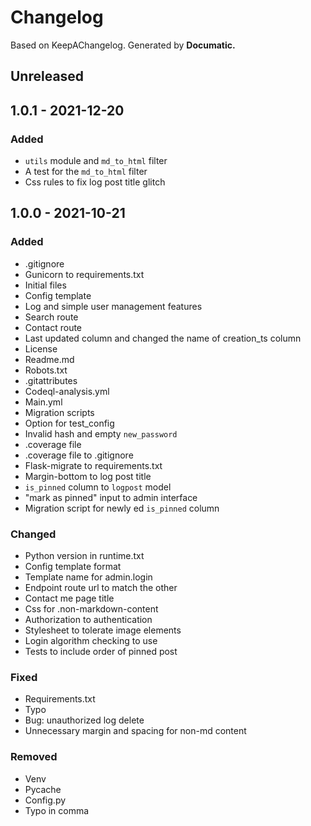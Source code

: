 # Changelog

Based on KeepAChangelog.
Generated by **Documatic.**

## Unreleased

## 1.0.1 - 2021-12-20

### Added

* `utils` module and `md_to_html` filter
* A test for the `md_to_html` filter
* Css rules to fix log post title glitch

## 1.0.0 - 2021-10-21

### Added

* .gitignore
* Gunicorn to requirements.txt
* Initial files
* Config template
* Log and simple user management features
* Search route
* Contact route
* Last updated column and changed the name of creation_ts column
* License
* Readme.md
* Robots.txt
* .gitattributes
* Codeql-analysis.yml
* Main.yml
* Migration scripts
* Option for test_config
* Invalid hash and empty `new_password`
* .coverage file
* .coverage file to .gitignore
* Flask-migrate to requirements.txt
* Margin-bottom to log post title
* `is_pinned` column to `logpost` model
* "mark as pinned" input to admin interface
* Migration script for newly ed `is_pinned` column

### Changed

* Python version in runtime.txt
* Config template format
* Template name for admin.login
* Endpoint route url to match the other
* Contact me page title
* Css for .non-markdown-content
* Authorization to authentication
* Stylesheet to tolerate image elements
* Login algorithm checking to use
* Tests to include order of pinned post

### Fixed

* Requirements.txt
* Typo
* Bug: unauthorized log delete
* Unnecessary margin and spacing for non-md content

### Removed

* Venv
* Pycache
* Config.py
* Typo in comma
